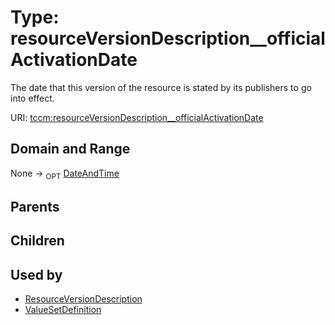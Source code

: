 
# Type: resourceVersionDescription__officialActivationDate


The date that this version of the resource is stated by its publishers to go into effect.

URI: [tccm:resourceVersionDescription__officialActivationDate](https://hotecosystem.org/tccm/resourceVersionDescription__officialActivationDate)


## Domain and Range

None ->  <sub>OPT</sub> [DateAndTime](types/DateAndTime.md)

## Parents


## Children


## Used by

 * [ResourceVersionDescription](ResourceVersionDescription.md)
 * [ValueSetDefinition](ValueSetDefinition.md)
